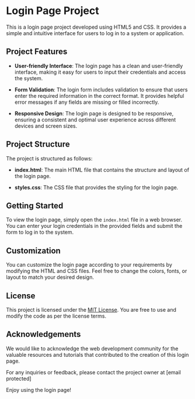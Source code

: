 # Login Page Project

This is a login page project developed using HTML5 and CSS. It provides a simple and intuitive interface for users to log in to a system or application.

## Project Features

- **User-friendly Interface**: The login page has a clean and user-friendly interface, making it easy for users to input their credentials and access the system.

- **Form Validation**: The login form includes validation to ensure that users enter the required information in the correct format. It provides helpful error messages if any fields are missing or filled incorrectly.

- **Responsive Design**: The login page is designed to be responsive, ensuring a consistent and optimal user experience across different devices and screen sizes.

## Project Structure

The project is structured as follows:

- **index.html**: The main HTML file that contains the structure and layout of the login page.

- **styles.css**: The CSS file that provides the styling for the login page.

## Getting Started

To view the login page, simply open the `index.html` file in a web browser. You can enter your login credentials in the provided fields and submit the form to log in to the system.

## Customization

You can customize the login page according to your requirements by modifying the HTML and CSS files. Feel free to change the colors, fonts, or layout to match your desired design.

## License

This project is licensed under the [MIT License](LICENSE). You are free to use and modify the code as per the license terms.

## Acknowledgements

We would like to acknowledge the web development community for the valuable resources and tutorials that contributed to the creation of this login page.

For any inquiries or feedback, please contact the project owner at [email protected]

Enjoy using the login page!
